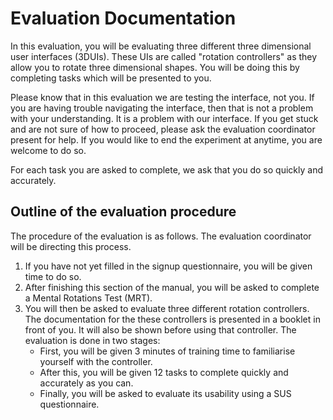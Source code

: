 # Evaluation Documentation

In this evaluation, you will be evaluating three different three dimensional user interfaces (3DUIs). These UIs are called "rotation controllers" as they allow you to rotate three dimensional shapes. You will be doing this by completing tasks which will be presented to you.

Please know that in this evaluation we are testing the interface, not you. If you are having trouble navigating the interface, then that is not a problem with your understanding. It is a problem with our interface. If you get stuck and are not sure of how to proceed, please ask the evaluation coordinator present for help. If you would like to end the experiment at anytime, you are welcome to do so. 

For each task you are asked to complete, we ask that you do so quickly and accurately.

## Outline of the evaluation procedure

The procedure of the evaluation is as follows. The evaluation coordinator will be directing this process. 

1. If you have not yet filled in the signup questionnaire, you will be given time to do so.
2. After finishing this section of the manual, you will be asked to complete a Mental Rotations Test (MRT).
3. You will then be asked to evaluate three different rotation controllers. The documentation for the these controllers is presented in a booklet in front of you. It will also be shown before using that controller. The evaluation is done in two stages:
    - First, you will be given 3 minutes of training time to familiarise yourself with the controller. 
    - After this, you will be given 12 tasks to complete quickly and accurately as you can.
    - Finally, you will be asked to evaluate its usability using a SUS questionnaire.
